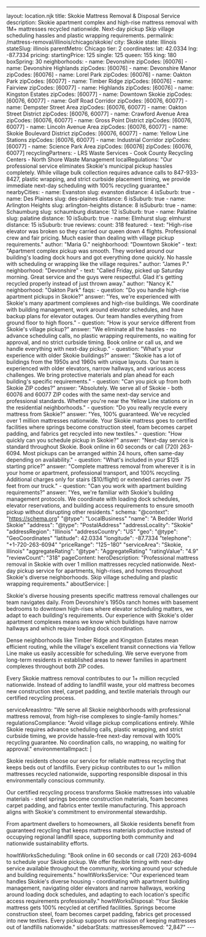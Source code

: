 ---
layout: location.njk
title: Skokie Mattress Removal & Disposal Service
description: Skokie apartment complex and high-rise mattress removal with 1M+ mattresses recycled nationwide. Next-day pickup Skip village scheduling hassles and plastic wrapping requirements.
permalink: /mattress-removal/illinois/chicago/skokie/
city: Skokie state: Illinois stateSlug: illinois parentMetro: Chicago tier: 2 coordinates: lat: 42.0334 lng: -87.7334 pricing: startingPrice: 125 single: 125 queen: 155 king: 180 boxSpring: 30 neighborhoods: - name: Devonshire zipCodes: [60076] - name: Devonshire Highlands zipCodes: [60076] - name: Devonshire Manor zipCodes: [60076] - name: Lorel Park zipCodes: [60076] - name: Oakton Park zipCodes: [60077] - name: Timber Ridge zipCodes: [60076] - name: Fairview zipCodes: [60077] - name: Highlands zipCodes: [60076] - name: Kingston Estates zipCodes: [60077] - name: Downtown Skokie zipCodes: [60076, 60077] - name: Golf Road Corridor zipCodes: [60076, 60077] - name: Dempster Street Area zipCodes: [60076, 60077] - name: Oakton Street District zipCodes: [60076, 60077] - name: Crawford Avenue Area zipCodes: [60076, 60077] - name: Gross Point District zipCodes: [60076, 60077] - name: Lincoln Avenue Area zipCodes: [60076, 60077] - name: Skokie Boulevard District zipCodes: [60076, 60077] - name: Yellow Line Stations zipCodes: [60076, 60077] - name: Industrial Corridor zipCodes: [60077] - name: Science Park Area zipCodes: [60076] zipCodes: [60076, 60077] recyclingPartners: - LRS Waste Services - Cook County Recycling Centers - North Shore Waste Management localRegulations: "Our professional service eliminates Skokie's municipal pickup hassles completely. While village bulk collection requires advance calls to 847-933-8427, plastic wrapping, and strict curbside placement timing, we provide immediate next-day scheduling with 100% recycling guarantee." nearbyCities: - name: Evanston slug: evanston distance: 4 isSuburb: true - name: Des Plaines slug: des-plaines distance: 6 isSuburb: true - name: Arlington Heights slug: arlington-heights distance: 8 isSuburb: true - name: Schaumburg slug: schaumburg distance: 12 isSuburb: true - name: Palatine slug: palatine distance: 10 isSuburb: true - name: Elmhurst slug: elmhurst distance: 15 isSuburb: true reviews: count: 318 featured: - text: "High-rise elevator was broken so they carried our queen down 4 flights. Professional crew and fair pricing. Much easier than dealing with village pickup requirements." author: "Maria G." neighborhood: "Downtown Skokie" - text: "Apartment complex pickup was smooth. They worked around our building's loading dock hours and got everything done quickly. No hassle with scheduling or wrapping like the village requires." author: "James P." neighborhood: "Devonshire" - text: "Called Friday, picked up Saturday morning. Great service and the guys were respectful. Glad it's getting recycled properly instead of just thrown away." author: "Nancy K." neighborhood: "Oakton Park" faqs: - question: "Do you handle high-rise apartment pickups in Skokie?" answer: "Yes, we're experienced with Skokie's many apartment complexes and high-rise buildings. We coordinate with building management, work around elevator schedules, and have backup plans for elevator outages. Our team handles everything from ground floor to high floors." - question: "How is your service different from Skokie's village pickup?" answer: "We eliminate all the hassles - no advance scheduling calls, no plastic wrapping requirements, no waiting for approval, and no strict curbside timing. Book online or call us, and we handle everything with next-day pickup." - question: "What's your experience with older Skokie buildings?" answer: "Skokie has a lot of buildings from the 1950s and 1960s with unique layouts. Our team is experienced with older elevators, narrow hallways, and various access challenges. We bring protective materials and plan ahead for each building's specific requirements." - question: "Can you pick up from both Skokie ZIP codes?" answer: "Absolutely. We serve all of Skokie - both 60076 and 60077 ZIP codes with the same next-day service and professional standards. Whether you're near the Yellow Line stations or in the residential neighborhoods." - question: "Do you really recycle every mattress from Skokie?" answer: "Yes, 100% guaranteed. We've recycled over 1 million mattresses nationwide. Your Skokie mattress goes to certified facilities where springs become construction steel, foam becomes carpet padding, and fabrics get recycled into new textiles." - question: "How quickly can you schedule pickup in Skokie?" answer: "Next-day service is standard throughout Skokie. Book online in 60 seconds or call (720) 263-6094. Most pickups can be arranged within 24 hours, often same-day depending on availability." - question: "What's included in your $125 starting price?" answer: "Complete mattress removal from wherever it is in your home or apartment, professional transport, and 100% recycling. Additional charges only for stairs ($10/flight) or extended carries over 75 feet from our truck." - question: "Can you work with apartment building requirements?" answer: "Yes, we're familiar with Skokie's building management protocols. We coordinate with loading dock schedules, elevator reservations, and building access requirements to ensure smooth pickup without disrupting other residents." schema: "@context": "https://schema.org" "@type": "LocalBusiness" "name": "A Bedder World Skokie" "address": "@type": "PostalAddress" "addressLocality": "Skokie" "addressRegion": "Illinois" "addressCountry": "US" "geo": "@type": "GeoCoordinates" "latitude": 42.0334 "longitude": -87.7334 "telephone": "+1-720-263-6094" "priceRange": "$125-$180" "serviceArea": "Skokie, Illinois" "aggregateRating": "@type": "AggregateRating" "ratingValue": "4.9" "reviewCount": "318" pageContent: heroDescription: "Professional mattress removal in Skokie with over 1 million mattresses recycled nationwide. Next-day pickup service for apartments, high-rises, and homes throughout Skokie's diverse neighborhoods. Skip village scheduling and plastic wrapping requirements." aboutService: | <p>Skokie's diverse housing presents specific mattress removal challenges our team navigates daily. From Devonshire's 1950s ranch homes with basement bedrooms to downtown high-rises where elevator scheduling matters, we adapt to each building's requirements. Our experience with Skokie's older apartment complexes means we know which buildings have narrow hallways and which require loading dock coordination.</p> <p>Dense neighborhoods like Timber Ridge and Kingston Estates mean efficient routing, while the village's excellent transit connections via Yellow Line make us easily accessible for scheduling. We serve everyone from long-term residents in established areas to newer families in apartment complexes throughout both ZIP codes.</p> <p>Every Skokie mattress removal contributes to our 1+ million recycled nationwide. Instead of adding to landfill waste, your old mattress becomes new construction steel, carpet padding, and textile materials through our certified recycling process.</p> serviceAreasIntro: "We serve all Skokie neighborhoods with professional mattress removal, from high-rise complexes to single-family homes:" regulationsCompliance: "Avoid village pickup complications entirely. While Skokie requires advance scheduling calls, plastic wrapping, and strict curbside timing, we provide hassle-free next-day removal with 100% recycling guarantee. No coordination calls, no wrapping, no waiting for approval." environmentalImpact: | <p>Skokie residents choose our service for reliable mattress recycling that keeps beds out of landfills. Every pickup contributes to our 1+ million mattresses recycled nationwide, supporting responsible disposal in this environmentally conscious community.</p> <p>Our certified recycling process transforms Skokie mattresses into valuable materials - steel springs become construction materials, foam becomes carpet padding, and fabrics enter textile manufacturing. This approach aligns with Skokie's commitment to environmental stewardship.</p> <p>From apartment dwellers to homeowners, all Skokie residents benefit from guaranteed recycling that keeps mattress materials productive instead of occupying regional landfill space, supporting both community and nationwide sustainability efforts.</p> howItWorksScheduling: "Book online in 60 seconds or call (720) 263-6094 to schedule your Skokie pickup. We offer flexible timing with next-day service available throughout the community, working around your schedule and building requirements." howItWorksService: "Our experienced team handles Skokie's diverse housing - coordinating with apartment building management, navigating older elevators and narrow hallways, working around loading dock schedules, and adapting to each location's specific access requirements professionally." howItWorksDisposal: "Your Skokie mattress gets 100% recycled at certified facilities. Springs become construction steel, foam becomes carpet padding, fabrics get processed into new textiles. Every pickup supports our mission of keeping mattresses out of landfills nationwide." sidebarStats: mattressesRemoved: "2,847" ---